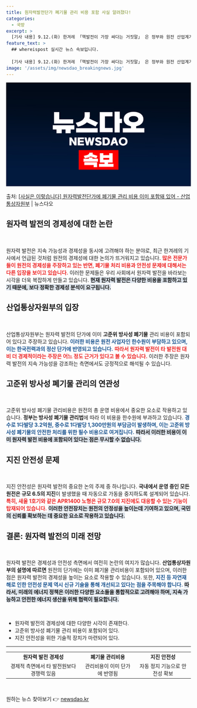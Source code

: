 ```yaml
---
title: 원자력발전단가 폐기물 관리 비용 포함 사실 알려졌다!
categories:
  - 국방
excerpt: >
  [기사 내용] 9.12.(화) 한겨레 「핵발전이 가장 싸다는 거짓말」 은 정부와 원전 산업계가 강조하고 있는…
feature_text: >
  ## whereispost 실시간 뉴스 속보입니다.

  [기사 내용] 9.12.(화) 한겨레 「핵발전이 가장 싸다는 거짓말」 은 정부와 원전 산업계가 강조하고 있는…
image: '/assets/img/newsdao_breakingnews.jpg'
---
```


![뉴스다오 속보](/assets/img/newsdao_breakingnews.jpg)

<p>출처: <a href="https://newsdao.kr/1916" rel="dofollow">[사실은 이렇습니다] 원자력발전단가에 폐기물 관리 비용 이미 포함돼 있어 - 산업통상자원부</a> | 뉴스다오</p>

<h2 data-ke-size="size26">원자력 발전의 경제성에 대한 논란</h2>

<p data-ke-size="size16">&nbsp;</p> 
원자력 발전은 지속 가능성과 경제성을 동시에 고려해야 하는 분야로, 최근 한겨레의 기사에서 언급된 것처럼 원전의 경제성에 대한 논의가 뜨거워지고 있습니다. <b><span style="color: #ee2323;">많은 전문가들이 원전의 경제성을 주장하고 있는 반면, 폐기물 처리 비용과 안전성 문제에 대해서는 다른 입장을 보이고 있습니다.</span></b> 이러한 문제들은 우리 사회에서 원자력 발전을 바라보는 시각을 더욱 복잡하게 만들고 있습니다. <b><span style="background-color: #21538527;">현재 원자력 발전은 다양한 비용을 포함하고 있기 때문에, 보다 정확한 경제성 분석이 요구됩니다.</span></b> 

<h2 data-ke-size="size26">산업통상자원부의 입장</h2> 

<p data-ke-size="size16">&nbsp;</p>
산업통상자원부는 원자력 발전의 단가에 이미 <b>고준위 방사성 폐기물</b> 관리 비용이 포함되어 있다고 주장하고 있습니다. <b><span style="color: #1a5490;">이러한 비용은 원전 사업자인 한수원이 부담하고 있으며, 이는 한국전력과의 정산 단가에 반영되고 있습니다.</span></b> <b><span style="color: #ee2323;">따라서 원자력 발전이 타 발전원 대비 더 경제적이라는 주장은 어느 정도 근거가 있다고 볼 수 있습니다.</span></b> 이러한 주장은 원자력 발전의 지속 가능성을 강조하는 측면에서도 긍정적으로 해석될 수 있습니다. 

<h2 data-ke-size="size26">고준위 방사성 폐기물 관리의 연관성</h2>

<p data-ke-size="size16">&nbsp;</p>
고준위 방사성 폐기물 관리비용은 원전의 총 운영 비용에서 중요한 요소로 작용하고 있습니다. <b>정부는 방사성 폐기물 관리법</b>에 따라 이 비용을 한수원에 부과하고 있습니다. <b><span style="color: #1a5490;">경수로 1다발당 3.2억원, 중수로 1다발당 1,300만원의 부담금이 발생하며, 이는 고준위 방사성 폐기물의 안전한 처리를 위한 필수 비용으로 여겨집니다.</span></b> <b><span style="background-color: #21538527;">따라서 이러한 비용이 이미 원자력 발전 비용에 포함되어 있다는 점은 무시할 수 없습니다.</span></b>

<h2 data-ke-size="size26">지진 안전성 문제</h2>

<p data-ke-size="size16">&nbsp;</p>
지진 안전성은 원자력 발전의 중요한 논의 주제 중 하나입니다. <b>국내에서 운영 중인 모든 원전은 규모 6.5의 지진</b>이 발생했을 때 자동으로 가동을 중지하도록 설계되어 있습니다. <b><span style="color: #ee2323;">특히, 새울 1호기와 같은 APR1400 노형은 규모 7.0의 지진에도 대응할 수 있는 기능이 탑재되어 있습니다.</span></b> <b><span style="background-color: #21538527;">이러한 안전장치는 원전의 안정성을 높이는데 기여하고 있으며, 국민의 신뢰를 확보하는 데 중요한 요소로 작용하고 있습니다.</span></b>

<h2 data-ke-size="size26">결론: 원자력 발전의 미래 전망</h2>

<p data-ke-size="size16">&nbsp;</p>
원자력 발전은 경제성과 안전성 측면에서 여전히 논란의 여지가 많습니다. <b>산업통상자원부의 설명에 따르면</b> 원전의 단가에는 이미 폐기물 관리비용이 포함되어 있으며, 이러한 점은 원자력 발전의 경제성을 높이는 요소로 작용할 수 있습니다. 또한, <b><span style="color: #1a5490;">지진 등 자연재해로 인한 안전성 문제 역시 신규 기술을 통해 개선되고 있다는 점을 주목해야 합니다.</span></b> <b><span style="background-color: #21538527;">따라서, 미래의 에너지 정책은 이러한 다양한 요소들을 통합적으로 고려해야 하며, 지속 가능하고 안전한 에너지 생산을 위해 협력이 필요합니다.</span></b> 

<p data-ke-size="size16">&nbsp;</p>
<ul>
<li>원자력 발전의 경제성에 대한 다양한 시각이 존재한다.</li>
<li>고준위 방사성 폐기물 관리 비용이 포함되어 있다.</li>
<li>지진 안전성을 위한 기술적 장치가 마련되어 있다.</li>
</ul>
<hr>
<table style="width: 100%; border-collapse: collapse;">
  <tr>
    <td style="text-align: center; height: 17px;"><b>원자력 발전 경제성</b></td>
    <td style="text-align: center; height: 17px;"><b>폐기물 관리비용</b></td>
    <td style="text-align: center; height: 17px;"><b>지진 안전성</b></td>
  </tr>
  <tr>
    <td style="text-align: center; height: 17px;">경제적 측면에서 타 발전원보다 경쟁력 있음</td>
    <td style="text-align: center; height: 17px;">관리비용이 이미 단가에 반영됨</td>
    <td style="text-align: center; height: 17px;">자동 정지 기능으로 안전성 확보</td>
  </tr>
</table>
<p data-ke-size="size16">&nbsp;</p> 
 

원하는 뉴스 찾아보기 👉 <a href="https://newsdao.kr" rel="dofollow">newsdao.kr</a>


